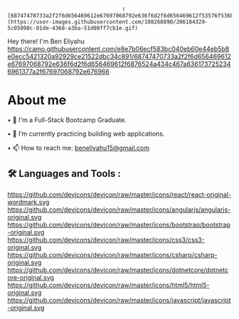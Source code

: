                                         ![68747470733a2f2f6d656469612e67697068792e636f6d2f6d656469612f53576f536b4e36447854737a71494b4571762f67697068792e676966](https://user-images.githubusercontent.com/108268890/206184329-5c05098c-01de-4368-a3ba-51d08ff7cb1e.gif)


Hey there! I'm Ben Eliyahu https://camo.githubusercontent.com/e8e7b06ecf583bc040eb60e44eb5b8e0ecc5421320a92929ce21522dbc34c891/68747470733a2f2f6d656469612e67697068792e636f6d2f6d656469612f6876524a434c467a6361737252346961377a2f67697068792e676966 

# About me

• 🎒 I'm a Full-Stack Bootcamp Graduate.

• 🌱 I’m currently practicing building web applications.

• 📫 How to reach me: beneliyahu15@gmail.com 

## 🛠️ Languages and Tools :

https://github.com/devicons/devicon/raw/master/icons/react/react-original-wordmark.svg
https://github.com/devicons/devicon/raw/master/icons/angularjs/angularjs-original.svg
https://github.com/devicons/devicon/raw/master/icons/bootstrap/bootstrap-original.svg
https://github.com/devicons/devicon/raw/master/icons/css3/css3-original.svg
https://github.com/devicons/devicon/raw/master/icons/csharp/csharp-original.svg
https://github.com/devicons/devicon/raw/master/icons/dotnetcore/dotnetcore-original.svg
https://github.com/devicons/devicon/raw/master/icons/html5/html5-original.svg
https://github.com/devicons/devicon/raw/master/icons/javascript/javascript-original.svg


